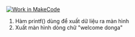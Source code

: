 [![Work in MakeCode](https://classroom.github.com/assets/work-in-make-code-8824cc13a1a3f34ffcd245c82f0ae96fdae6b7d554b6539aec3a03a70825519c.svg)](https://classroom.github.com/online_ide?assignment_repo_id=16571504&assignment_repo_type=AssignmentRepo)
1. Hàm printf() dùng để xuất dữ liệu ra màn hình
2. Xuất màn hình dòng chữ "welcome donga"
